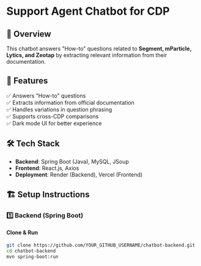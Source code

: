 # Support Agent Chatbot for CDP

## 🚀 Overview
This chatbot answers "How-to" questions related to **Segment, mParticle, Lytics, and Zeotap** by extracting relevant information from their documentation.

## 📌 Features
✅ Answers "How-to" questions  
✅ Extracts information from official documentation  
✅ Handles variations in question phrasing  
✅ Supports cross-CDP comparisons  
✅ Dark mode UI for better experience  

## 🛠️ Tech Stack
- **Backend**: Spring Boot (Java), MySQL, JSoup  
- **Frontend**: React.js, Axios  
- **Deployment**: Render (Backend), Vercel (Frontend)

## 🏗️ Setup Instructions

### **1️⃣ Backend (Spring Boot)**
#### **Clone & Run**
```sh
git clone https://github.com/YOUR_GITHUB_USERNAME/chatbot-backend.git
cd chatbot-backend
mvn spring-boot:run
